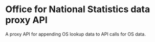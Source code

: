 # Office for National Statistics data proxy API

A proxy API for appending OS lookup data to API calls for OS data.


